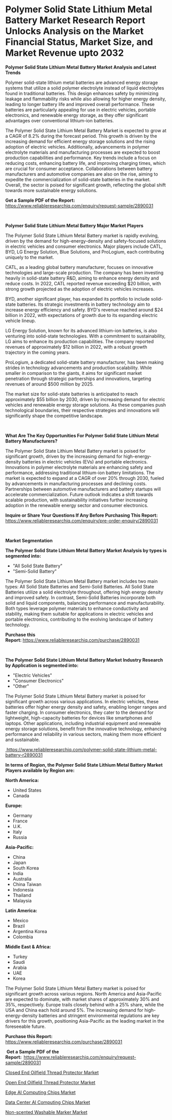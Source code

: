 <p><h1>Polymer Solid State Lithium Metal Battery Market Research Report Unlocks Analysis on the Market Financial Status, Market Size, and Market Revenue upto 2032</h1></p><p><strong>Polymer Solid State Lithium Metal Battery Market Analysis and Latest Trends</strong></p>
<p><p>Polymer solid-state lithium metal batteries are advanced energy storage systems that utilize a solid polymer electrolyte instead of liquid electrolytes found in traditional batteries. This design enhances safety by minimizing leakage and flammability risks while also allowing for higher energy density, leading to longer battery life and improved overall performance. These batteries are particularly appealing for use in electric vehicles, portable electronics, and renewable energy storage, as they offer significant advantages over conventional lithium-ion batteries.</p><p>The Polymer Solid State Lithium Metal Battery Market is expected to grow at a CAGR of 8.2% during the forecast period. This growth is driven by the increasing demand for efficient energy storage solutions and the rising adoption of electric vehicles. Additionally, advancements in polymer electrolyte materials and manufacturing processes are expected to boost production capabilities and performance. Key trends include a focus on reducing costs, enhancing battery life, and improving charging times, which are crucial for consumer acceptance. Collaborations between battery manufacturers and automotive companies are also on the rise, aiming to expedite the commercialization of solid-state batteries in the market. Overall, the sector is poised for significant growth, reflecting the global shift towards more sustainable energy solutions.</p></p>
<p><strong>Get a Sample PDF of the Report:&nbsp;</strong> <a href="https://www.reliableresearchiq.com/enquiry/request-sample/2890031?utm_campaign=1140&utm_medium=2&utm_source=Github&utm_content=ia&utm_term=14032025&utm_id=polymer-solid-state-lithium-metal-battery">https://www.reliableresearchiq.com/enquiry/request-sample/2890031</a></p>
<p>&nbsp;</p>
<p><strong>Polymer Solid State Lithium Metal Battery Major Market Players</strong></p>
<p><p>The Polymer Solid State Lithium Metal Battery market is rapidly evolving, driven by the demand for high-energy-density and safety-focused solutions in electric vehicles and consumer electronics. Major players include CATL, BYD, LG Energy Solution, Blue Solutions, and ProLogium, each contributing uniquely to the market.</p><p>CATL, as a leading global battery manufacturer, focuses on innovative technologies and large-scale production. The company has been investing heavily in solid-state battery R&D, aiming to enhance energy density and reduce costs. In 2022, CATL reported revenue exceeding $20 billion, with strong growth projected as the adoption of electric vehicles increases.</p><p>BYD, another significant player, has expanded its portfolio to include solid-state batteries. Its strategic investments in battery technology aim to increase energy efficiency and safety. BYD's revenue reached around $24 billion in 2022, with expectations of growth due to its expanding electric vehicle lineup.</p><p>LG Energy Solution, known for its advanced lithium-ion batteries, is also venturing into solid-state technologies. With a commitment to sustainability, LG aims to enhance its production capabilities. The company reported revenues of approximately $12 billion in 2022, with a robust growth trajectory in the coming years.</p><p>ProLogium, a dedicated solid-state battery manufacturer, has been making strides in technology advancements and production scalability. While smaller in comparison to the giants, it aims for significant market penetration through strategic partnerships and innovations, targeting revenues of around $500 million by 2025.</p><p>The market size for solid-state batteries is anticipated to reach approximately $55 billion by 2030, driven by increasing demand for electric vehicles and renewable energy storage solutions. As these companies push technological boundaries, their respective strategies and innovations will significantly shape the competitive landscape.</p></p>
<p>&nbsp;</p>
<p><strong>What Are The Key Opportunities For Polymer Solid State Lithium Metal Battery Manufacturers?</strong></p>
<p><p>The Polymer Solid State Lithium Metal Battery market is poised for significant growth, driven by the increasing demand for high-energy-density batteries in electric vehicles (EVs) and portable electronics. Innovations in polymer electrolyte materials are enhancing safety and performance, addressing traditional lithium-ion battery limitations. The market is expected to expand at a CAGR of over 20% through 2030, fueled by advancements in manufacturing processes and declining costs. Partnerships between automotive manufacturers and battery startups will accelerate commercialization. Future outlook indicates a shift towards scalable production, with sustainability initiatives further increasing adoption in the renewable energy sector and consumer electronics.</p></p>
<p><strong>Inquire or Share Your Questions If Any Before Purchasing This Report:</strong> <a href="https://www.reliableresearchiq.com/enquiry/pre-order-enquiry/2890031?utm_campaign=1140&utm_medium=2&utm_source=Github&utm_content=ia&utm_term=14032025&utm_id=polymer-solid-state-lithium-metal-battery">https://www.reliableresearchiq.com/enquiry/pre-order-enquiry/2890031</a></p>
<p>&nbsp;</p>
<p><strong>Market Segmentation</strong></p>
<p><strong>The Polymer Solid State Lithium Metal Battery Market Analysis by types is segmented into:</strong></p>
<p><ul><li>"All Solid State Battery"</li><li>"Semi-Solid Battery"</li></ul></p>
<p><p>The Polymer Solid State Lithium Metal Battery market includes two main types: All Solid State Batteries and Semi-Solid Batteries. All Solid State Batteries utilize a solid electrolyte throughout, offering high energy density and improved safety. In contrast, Semi-Solid Batteries incorporate both solid and liquid components, balancing performance and manufacturability. Both types leverage polymer materials to enhance conductivity and stability, making them suitable for applications in electric vehicles and portable electronics, contributing to the evolving landscape of battery technology.</p></p>
<p><strong>Purchase this Report:&nbsp;</strong><a href="https://www.reliableresearchiq.com/purchase/2890031?utm_campaign=1140&utm_medium=2&utm_source=Github&utm_content=ia&utm_term=14032025&utm_id=polymer-solid-state-lithium-metal-battery">https://www.reliableresearchiq.com/purchase/2890031</a></p>
<p>&nbsp;</p>
<p><strong>The Polymer Solid State Lithium Metal Battery Market Industry Research by Application is segmented into:</strong></p>
<p><ul><li>"Electric Vehicles"</li><li>"Consumer Electronics"</li><li>"Other"</li></ul></p>
<p><p>The Polymer Solid State Lithium Metal Battery market is poised for significant growth across various applications. In electric vehicles, these batteries offer higher energy density and safety, enabling longer ranges and faster charging. In consumer electronics, they cater to the demand for lightweight, high-capacity batteries for devices like smartphones and laptops. Other applications, including industrial equipment and renewable energy storage solutions, benefit from the innovative technology, enhancing performance and reliability in various sectors, making them more efficient and sustainable.</p></p>
<p><a href="https://www.reliableresearchiq.com/polymer-solid-state-lithium-metal-battery-r2890031?utm_campaign=1140&utm_medium=2&utm_source=Github&utm_content=ia&utm_term=14032025&utm_id=polymer-solid-state-lithium-metal-battery">&nbsp;https://www.reliableresearchiq.com/polymer-solid-state-lithium-metal-battery-r2890031</a></p>
<p><strong>In terms of Region, the Polymer Solid State Lithium Metal Battery Market Players available by Region are:</strong></p>
<p>
    <p> <strong> North America: </strong>
        <ul>
            <li>United States</li>
            <li>Canada</li>
        </ul>
        </p> 
    <p> <strong> Europe: </strong>
        <ul>
            <li>Germany</li>
            <li>France</li>
            <li>U.K.</li>
            <li>Italy</li>
            <li>Russia</li>
        </ul>
        </p> 
    <p> <strong> Asia-Pacific: </strong>
        <ul>
            <li>China</li>
            <li>Japan</li>
            <li>South Korea</li>
            <li>India</li>
            <li>Australia</li>
            <li>China Taiwan</li>
            <li>Indonesia</li>
            <li>Thailand</li>
            <li>Malaysia</li>
        </ul>
        </p> 
    <p> <strong> Latin America: </strong>
        <ul>
            <li>Mexico</li>
            <li>Brazil</li>
            <li>Argentina Korea</li>
            <li>Colombia</li>
        </ul>
        </p> 
    <p> <strong> Middle East & Africa: </strong>
        <ul>
            <li>Turkey</li>
            <li>Saudi</li>
            <li>Arabia</li>
            <li>UAE</li>
            <li>Korea</li>
        </ul>
    </p>
    </p>
<p><p>The Polymer Solid State Lithium Metal Battery market is poised for significant growth across various regions. North America and Asia-Pacific are expected to dominate, with market shares of approximately 30% and 35%, respectively. Europe trails closely behind with a 25% share, while the USA and China each hold around 5%. The increasing demand for high-energy-density batteries and stringent environmental regulations are key drivers for this growth, positioning Asia-Pacific as the leading market in the foreseeable future.</p></p>
<p><strong>Purchase this Report: </strong><a href="https://www.reliableresearchiq.com/purchase/2890031?utm_campaign=1140&utm_medium=2&utm_source=Github&utm_content=ia&utm_term=14032025&utm_id=polymer-solid-state-lithium-metal-battery">https://www.reliableresearchiq.com/purchase/2890031</a></p>
<p>&nbsp;<strong>Get a Sample PDF of the Report:&nbsp;&nbsp;</strong><a href="https://www.reliableresearchiq.com/enquiry/request-sample/2890031?utm_campaign=1140&utm_medium=2&utm_source=Github&utm_content=ia&utm_term=14032025&utm_id=polymer-solid-state-lithium-metal-battery">https://www.reliableresearchiq.com/enquiry/request-sample/2890031</a></p>
<p><strong></strong></p>
<p><p><a href="https://github.com/ryantindyaiz/Market-Research-Report-List-1/blob/main/closed-end-oilfield-thread-protector-market.md?utm_campaign=1140&utm_medium=2&utm_source=Github&utm_content=ia&utm_term=14032025&utm_id=polymer-solid-state-lithium-metal-battery">Closed End Oilfield Thread Protector Market</a></p><p><a href="https://github.com/kluviabolofo/Market-Research-Report-List-1/blob/main/open-end-oilfield-thread-protector-market.md?utm_campaign=1140&utm_medium=2&utm_source=Github&utm_content=ia&utm_term=14032025&utm_id=polymer-solid-state-lithium-metal-battery">Open End Oilfield Thread Protector Market</a></p><p><a href="https://github.com/alefermeivys/Market-Research-Report-List-1/blob/main/edge-ai-computing-chips-market.md?utm_campaign=1140&utm_medium=2&utm_source=Github&utm_content=ia&utm_term=14032025&utm_id=polymer-solid-state-lithium-metal-battery">Edge AI Computing Chips Market</a></p><p><a href="https://github.com/spehnluenaru/Market-Research-Report-List-1/blob/main/data-center-ai-computing-chips-market.md?utm_campaign=1140&utm_medium=2&utm_source=Github&utm_content=ia&utm_term=14032025&utm_id=polymer-solid-state-lithium-metal-battery">Data Center AI Computing Chips Market</a></p><p><a href="https://github.com/toghojbeinta/Market-Research-Report-List-1/blob/main/non-scented-washable-marker-market.md?utm_campaign=1140&utm_medium=2&utm_source=Github&utm_content=ia&utm_term=14032025&utm_id=polymer-solid-state-lithium-metal-battery">Non-scented Washable Marker Market</a></p></p>